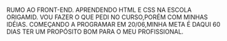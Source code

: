 RUMO AO FRONT-END.
APRENDENDO HTML E CSS NA ESCOLA ORIGAMID.
VOU FAZER O QUE PEDI NO CURSO,PORÉM COM MINHAS IDÉIAS.
COMEÇANDO A PROGRAMAR EM 20/06,MINHA META É DAQUI 60 DIAS TER UM PROPÓSITO BOM PARA O MEU PROFISSIONAL.

